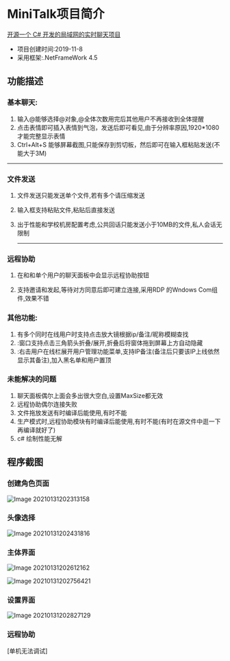 # MiniTalk项目简介

[开源一个 C# 开发的局域网的实时聊天项目](https://mp.weixin.qq.com/s/46GLat5LKj0sslJyFOhk3g)
+ 项目创建时间:2019-11-8 
+ 采用框架:.NetFrameWork 4.5

## 功能描述

### 基本聊天:

1. 输入@能够选择@对象,@全体次数用完后其他用户不再接收到全体提醒 
2. 点击表情即可插入表情到气泡，发送后即可看见,由于分辨率原因,1920*1080才能完整显示表情 
3. Ctrl+Alt+S 能够屏幕截图,只能保存到剪切板，然后即可在输入框粘贴发送(不能大于3M)  
---
### 文件发送
1. 文件发送只能发送单个文件,若有多个请压缩发送 

2. 输入框支持粘贴文件,粘贴后直接发送 

3. 出于性能和学校机房配置考虑,公共回话只能发送小于10MB的文件,私人会话无限制 

   ---

### 远程协助

1. 在和和单个用户的聊天面板中会显示远程协助按钮

2. 支持邀请和发起,等待对方同意后即可建立连接,采用RDP 的Wndows Com组件,效果不错

   

### 其他功能:

1. 有多个同时在线用户时支持点击放大镜根据ip/备注/昵称模糊查找 
2. :窗口支持点击三角箭头折叠/展开,折叠后将窗体拖到屏幕上方自动隐藏 
3. :右击用户在线栏展开用户管理功能菜单,支持IP备注(备注后只要该IP上线依然显示其备注),加入黑名单和用户置顶 

### 未能解决的问题

1. 聊天面板偶尔上面会多出很大空白,设置MaxSize都无效
2. 远程协助偶尔连接失败
3. 文件拖放发送有时编译后能使用,有时不能
4. 生产模式时,远程协助模块有时编译后能使用,有时不能(有时在源文件中逛一下再编译就好了)
5. c# 绘制性能无解

## 程序截图

### 创建角色页面

![Image 20210131202313158](https://gitee.com/haodong108/mini-talk/raw/master/Screenshot/image-20210131202313158.png)

### 头像选择

![Image 20210131202431816](https://gitee.com/haodong108/mini-talk/raw/master/Screenshot/image-20210131202431816.png)

### 主体界面

![Image 20210131202612162](https://gitee.com/haodong108/mini-talk/raw/master/Screenshot/image-20210131202612162.png)

![Image 20210131202756421](https://gitee.com/haodong108/mini-talk/raw/master/Screenshot/image-20210131202756421.png)

### 设置界面

![Image 20210131202827129](https://gitee.com/haodong108/mini-talk/raw/master/Screenshot/image-20210131202827129.png)

### 远程协助

[单机无法调试]

